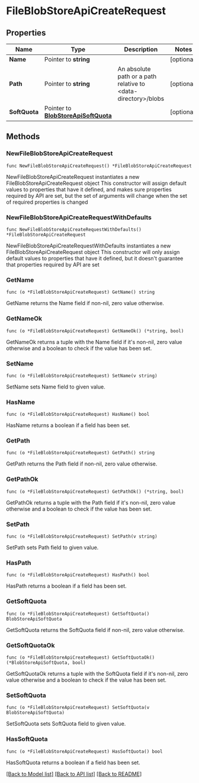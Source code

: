 # FileBlobStoreApiCreateRequest

## Properties

Name | Type | Description | Notes
------------ | ------------- | ------------- | -------------
**Name** | Pointer to **string** |  | [optional] 
**Path** | Pointer to **string** | An absolute path or a path relative to &lt;data-directory&gt;/blobs | [optional] 
**SoftQuota** | Pointer to [**BlobStoreApiSoftQuota**](BlobStoreApiSoftQuota.md) |  | [optional] 

## Methods

### NewFileBlobStoreApiCreateRequest

`func NewFileBlobStoreApiCreateRequest() *FileBlobStoreApiCreateRequest`

NewFileBlobStoreApiCreateRequest instantiates a new FileBlobStoreApiCreateRequest object
This constructor will assign default values to properties that have it defined,
and makes sure properties required by API are set, but the set of arguments
will change when the set of required properties is changed

### NewFileBlobStoreApiCreateRequestWithDefaults

`func NewFileBlobStoreApiCreateRequestWithDefaults() *FileBlobStoreApiCreateRequest`

NewFileBlobStoreApiCreateRequestWithDefaults instantiates a new FileBlobStoreApiCreateRequest object
This constructor will only assign default values to properties that have it defined,
but it doesn't guarantee that properties required by API are set

### GetName

`func (o *FileBlobStoreApiCreateRequest) GetName() string`

GetName returns the Name field if non-nil, zero value otherwise.

### GetNameOk

`func (o *FileBlobStoreApiCreateRequest) GetNameOk() (*string, bool)`

GetNameOk returns a tuple with the Name field if it's non-nil, zero value otherwise
and a boolean to check if the value has been set.

### SetName

`func (o *FileBlobStoreApiCreateRequest) SetName(v string)`

SetName sets Name field to given value.

### HasName

`func (o *FileBlobStoreApiCreateRequest) HasName() bool`

HasName returns a boolean if a field has been set.

### GetPath

`func (o *FileBlobStoreApiCreateRequest) GetPath() string`

GetPath returns the Path field if non-nil, zero value otherwise.

### GetPathOk

`func (o *FileBlobStoreApiCreateRequest) GetPathOk() (*string, bool)`

GetPathOk returns a tuple with the Path field if it's non-nil, zero value otherwise
and a boolean to check if the value has been set.

### SetPath

`func (o *FileBlobStoreApiCreateRequest) SetPath(v string)`

SetPath sets Path field to given value.

### HasPath

`func (o *FileBlobStoreApiCreateRequest) HasPath() bool`

HasPath returns a boolean if a field has been set.

### GetSoftQuota

`func (o *FileBlobStoreApiCreateRequest) GetSoftQuota() BlobStoreApiSoftQuota`

GetSoftQuota returns the SoftQuota field if non-nil, zero value otherwise.

### GetSoftQuotaOk

`func (o *FileBlobStoreApiCreateRequest) GetSoftQuotaOk() (*BlobStoreApiSoftQuota, bool)`

GetSoftQuotaOk returns a tuple with the SoftQuota field if it's non-nil, zero value otherwise
and a boolean to check if the value has been set.

### SetSoftQuota

`func (o *FileBlobStoreApiCreateRequest) SetSoftQuota(v BlobStoreApiSoftQuota)`

SetSoftQuota sets SoftQuota field to given value.

### HasSoftQuota

`func (o *FileBlobStoreApiCreateRequest) HasSoftQuota() bool`

HasSoftQuota returns a boolean if a field has been set.


[[Back to Model list]](../README.md#documentation-for-models) [[Back to API list]](../README.md#documentation-for-api-endpoints) [[Back to README]](../README.md)


